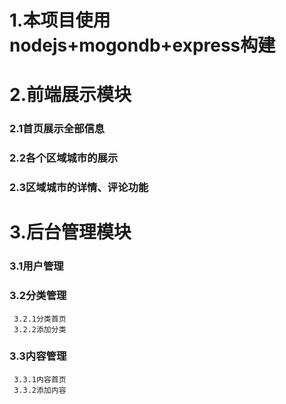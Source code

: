 # 1.本项目使用nodejs+mogondb+express构建  
# 2.前端展示模块 
  ### 2.1首页展示全部信息  
  ### 2.2各个区域城市的展示  
  ### 2.3区域城市的详情、评论功能  
# 3.后台管理模块  
  ### 3.1用户管理  
  ### 3.2分类管理  
     3.2.1分类首页  
     3.2.2添加分类  
  ### 3.3内容管理  
     3.3.1内容首页  
     3.3.2添加内容  
    
